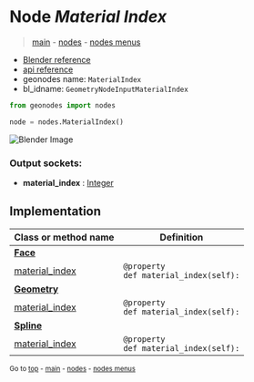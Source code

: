 # Node *Material Index*

> [main](../index.md) - [nodes](nodes.md) - [nodes menus](nodes_menus.md)

- [Blender reference](https://docs.blender.org/manual/en/latest/modeling/geometry_nodes/material/material_index.html)
- [api reference](https://docs.blender.org/api/current/bpy.types.GeometryNodeInputMaterialIndex.html)
- geonodes name: `MaterialIndex`
- bl_idname: `GeometryNodeInputMaterialIndex`

```python
from geonodes import nodes

node = nodes.MaterialIndex()
```

![Blender Image](https://docs.blender.org/manual/en/latest/_images/node-types_GeometryNodeInputMaterialIndex.webp)

### Output sockets:

- **material_index** : [Integer](Integer.md)

## Implementation

| Class or method name | Definition |
|----------------------|------------|
| **[Face](Face.md)** |
| [material_index](Face.md#material_index) | `@property`<br> `def material_index(self):` |
| **[Geometry](Geometry.md)** |
| [material_index](Geometry.md#material_index) | `@property`<br> `def material_index(self):` |
| **[Spline](Spline.md)** |
| [material_index](Spline.md#material_index) | `@property`<br> `def material_index(self):` |

<sub>Go to [top](#node-Material-Index) - [main](../index.md) - [nodes](nodes.md) - [nodes menus](nodes_menus.md)</sub>

